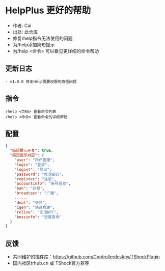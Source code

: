 ﻿# HelpPlus 更好的帮助

- 作者: Cai
- 出处: 此仓库
- 修复/help指令无法使用的问题  
- 为/help添加简短提示  
- 为/help <命令> 可以看见更详细的命令帮助

## 更新日志

```
- v1.0.0 修复Help需要权限的奇怪问题
```

## 指令

```
/help <页码> 查看命令列表
/help <命令> 查看命令的详细帮助
```

## 配置

```json
{
  "简短提示开关": true,
  "简短提示对应": {
    "user": "用户管理",
    "login": "登录",
    "logout": "登出",
    "password": "修改密码",
    "register": "注册",
    "accountinfo": "账号信息",
    "ban": "封禁",
    "broadcast": "广播",
    ......
    "deal": "交易",
    "igen": "快速构建",
    "relive": "复活NPC",
    "bossinfo": "进度查询"
  }
}
```
## 反馈
- 共同维护的插件库：https://github.com/Controllerdestiny/TShockPlugin
- 国内社区trhub.cn 或 TShock官方群等